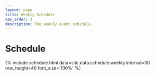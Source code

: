 ```yaml
---
layout: page
title: Weekly Schedule
nav_order: 2
description: The weekly event schedule.
---
```


# Schedule

<!-- ## Section and Lecture Schedule -->

{% include schedule.html data=site.data.schedule.weekly interval=30 row_height=40 font_size='100%' %}

<!-- ## Office Hours Schedule -->

<!-- {% include schedule.html data=site.data.schedule.office-hours interval=30 row_height=40 font_size='85%' %} -->
